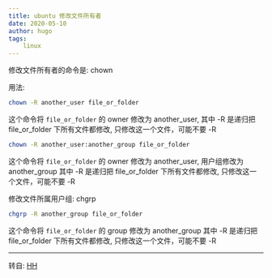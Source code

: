```yaml
---
title: ubuntu 修改文件所有者
date: 2020-05-10
author: hugo
tags:
    linux
---
```



修改文件所有者的命令是: chown

用法:

```bash
chown -R another_user file_or_folder
```
这个命令将 `file_or_folder` 的 owner 修改为 another_user,
其中 -R 是递归把 file_or_folder 下所有文件都修改, 只修改这一个文件，可能不要 -R

```bash
chown -R another_user:another_group file_or_folder
```
这个命令将 `file_or_folder` 的 owner 修改为 another_user, 用户组修改为 another_group
其中 -R 是递归把 file_or_folder 下所有文件都修改, 只修改这一个文件，可能不要 -R

修改文件所属用户组: chgrp

```bash
chgrp -R another_group file_or_folder
```
这个命令将 `file_or_folder` 的 group 修改为 another_group
其中 -R 是递归把 file_or_folder 下所有文件都修改, 只修改这一个文件，可能不要 -R

---
转自: [HH](http://www.hugohuang.xyz/)
